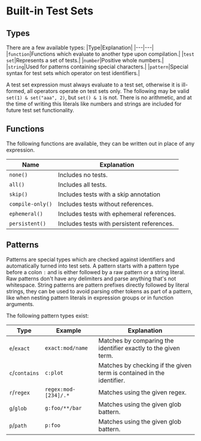 # Built-in Test Sets
## Types
There are a few available types:
|Type|Explanation|
|---|---|
|`function`|Functions which evaluate to another type upon compilation.|
|`test set`|Represents a set of tests.|
|`number`|Positive whole numbers.|
|`string`|Used for patterns containing special characters.|
|`pattern`|Special syntax for test sets which operator on test identifiers.|

A test set expression must always evaluate to a test set, otherwise it is ill-formed, all operators operate on test sets only.
The following may be valid `set(1) & set("aaa", 2)`, but `set() & 1` is not.
There is no arithmetic, and at the time of writing this literals like numbers and strings are included for future test set functionality.

## Functions
The following functions are available, they can be written out in place of any expression.

|Name|Explanation|
|---|---|
|`none()`|Includes no tests.|
|`all()`|Includes all tests.|
|`skip()`|Includes tests with a skip annotation|
|`compile-only()`|Includes tests without references.|
|`ephemeral()`|Includes tests with ephemeral references.|
|`persistent()`|Includes tests with persistent references.|

## Patterns
Patterns are special types which are checked against identifiers and automatically turned into test sets.
A pattern starts with a pattern type before a colon `:` and is either followed by a raw pattern or a string literal.
Raw patterns don't have any delimiters and parse anything that's not whitespace.
String patterns are pattern prefixes directly followed by literal strings, they can be used to avoid parsing other tokens as part of a pattern, like when nesting pattern literals in expression groups or in function arguments.

The following pattern types exist:

|Type|Example|Explanation|
|---|---|---|
|`e`/`exact`|`exact:mod/name`|Matches by comparing the identifier exactly to the given term.|
|`c`/`contains`|`c:plot`|Matches by checking if the given term is contained in the identifier.|
|`r`/`regex`|`regex:mod-[234]/.*`|Matches using the given regex.|
|`g`/`glob`|`g:foo/**/bar`|Matches using the given glob battern.|
|`p`/`path`|`p:foo`|Matches using the given glob battern.|

